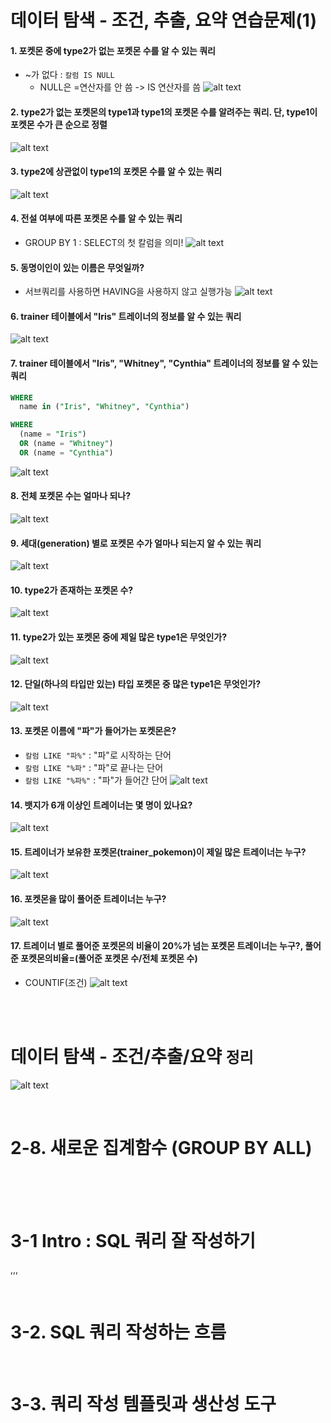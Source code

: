 # 데이터 탐색 - 조건, 추출, 요약 연습문제(1)
#### 1. 포켓몬 중에 type2가 없는 포켓몬 수를 알 수 있는 쿼리
- ~가 없다 : `칼럼 IS NULL`
    - NULL은 =연산자를 안 씀 -> IS 연산자를 씀
![alt text](SQL_imagefile/week3_연습문제1.png)

#### 2. type2가 없는 포켓몬의 type1과 type1의 포켓몬 수를 알려주는 쿼리. 단, type1이 포켓몬 수가 큰 순으로 정렬
![alt text](SQL_imagefile/week3_연습문제2.png)

#### 3. type2에 상관없이 type1의 포켓몬 수를 알 수 있는 쿼리
![alt text](SQL_imagefile/week3_연습문제3.png)

#### 4. 전설 여부에 따른 포켓몬 수를 알 수 있는 쿼리
- GROUP BY 1 : SELECT의 첫 칼럼을 의미!
![alt text](SQL_imagefile/week3_연습문제4.png)

#### 5. 동명이인이 있는 이름은 무엇일까?
- 서브쿼리를 사용하면 HAVING을 사용하지 않고 실행가능
![alt text](SQL_imagefile/week3_연습문제5.png)

#### 6. trainer 테이블에서 "Iris" 트레이너의 정보를 알 수 있는 쿼리
![alt text](SQL_imagefile/week3_연습문제6.png)

#### 7. trainer 테이블에서 "Iris", "Whitney", "Cynthia" 트레이너의 정보를 알 수 있는 쿼리

```sql
WHERE
  name in ("Iris", "Whitney", "Cynthia")
```
```sql
WHERE
  (name = "Iris")
  OR (name = "Whitney")
  OR (name = "Cynthia")
```
![alt text](SQL_imagefile/week3_연습문제7.png)

#### 8. 전체 포켓몬 수는 얼마나 되나?
![alt text](SQL_imagefile/week3_연습문제8.png)

#### 9. 세대(generation) 별로 포켓몬 수가 얼마나 되는지 알 수 있는 쿼리
![alt text](SQL_imagefile/week3_연습문제9.png)

#### 10. type2가 존재하는 포켓몬 수?
![alt text](SQL_imagefile/week3_연습문제10.png)

#### 11. type2가 있는 포켓몬 중에 제일 많은 type1은 무엇인가?
![alt text](SQL_imagefile/week3_연습문제11.png)

#### 12. 단일(하나의 타입만 있는) 타입 포켓몬 중 많은 type1은 무엇인가?
![alt text](SQL_imagefile/week3_연습문제12.png)

#### 13. 포켓몬 이름에 "파"가 들어가는 포켓몬은?
- `칼럼 LIKE "파%"` : "파"로 시작하는 단어
- `칼럼 LIKE "%파"` : "파"로 끝나는 단어
- `칼럼 LIKE "%파%"` : "파"가 들어간 단어
![alt text](SQL_imagefile/week3_연습문제13.png)

#### 14. 뱃지가 6개 이상인 트레이너는 몇 명이 있나요?
![alt text](SQL_imagefile/week3_연습문제14.png)

#### 15. 트레이너가 보유한 포켓몬(trainer_pokemon)이 제일 많은 트레이너는 누구?
![alt text](SQL_imagefile/week3_연습문제15.png)

#### 16. 포켓몬을 많이 풀어준 트레이너는 누구?
![alt text](SQL_imagefile/week3_연습문제16.png)

#### 17. 트레이너 별로 풀어준 포켓몬의 비율이 20%가 넘는 포켓몬 트레이너는 누구?, 풀어준 포켓몬의비율=(풀어준 포켓몬 수/전체 포켓몬 수)
- COUNTIF(조건)
![alt text](SQL_imagefile/week3_연습문제17.png)

<br> <br>

# 데이터 탐색 - 조건/추출/요약 `정리`
![alt text](SQL_imagefile/week3_데이터탐색정리.png)

<br>

# 2-8. 새로운 집계함수 (GROUP BY ALL)

<br> <br> <br>

# 3-1 Intro : SQL 쿼리 잘 작성하기
,,,

<br>

# 3-2. SQL 쿼리 작성하는 흐름





<br>

# 3-3. 쿼리 작성 템플릿과 생산성 도구









